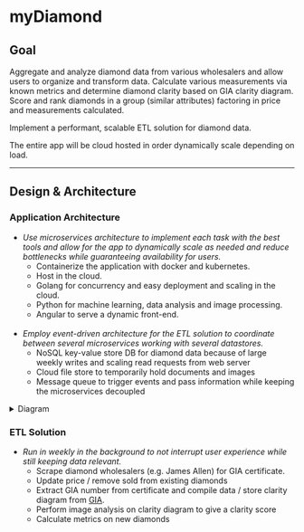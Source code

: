 # myDiamond

## Goal

Aggregate and analyze diamond data from various wholesalers and allow users to organize and transform data. Calculate various measurements via known metrics and determine diamond clarity based on GIA clarity diagram. Score and rank diamonds in a group (similar attributes) factoring in price and measurements calculated.

Implement a performant, scalable ETL solution for diamond data.

The entire app will be cloud hosted in order dynamically scale depending on load.

***

## Design & Architecture

### Application Architecture

- *Use microservices architecture to implement each task with the best tools and allow for the app to dynamically scale as needed and reduce bottlenecks while guaranteeing availability for users.*
  - Containerize the application with docker and kubernetes.
  - Host in the cloud.
  - Golang for concurrency and easy deployment and scaling in the cloud.
  - Python for machine learning, data analysis and image processing.
  - Angular to serve a dynamic front-end.
  <br>
- *Employ event-driven architecture for the ETL solution to coordinate between several microservices working with several datastores.*
  - NoSQL key-value store DB for diamond data because of large weekly writes and scaling read requests from web server
  - Cloud file store to temporarily hold documents and images
  - Message queue to trigger events and pass information while keeping the microservices decoupled  

<details>
  <summary>Diagram</summary>
  <p>
    <img src="/architecture.png?raw=true" alt="Architecture Diagram">
    </p>
</details>

    
### ETL Solution

- *Run in weekly in the background to not interrupt user experience while still keeping data relevant.*
  - Scrape diamond wholesalers (e.g. James Allen) for GIA certificate.
  - Update price / remove sold from existing diamonds
  - Extract GIA number from certificate and compile data / store clarity diagram from [GIA](www.gia.edu).
  - Perform image analysis on clarity diagram to give a clarity score
  - Calculate metrics on new diamonds

